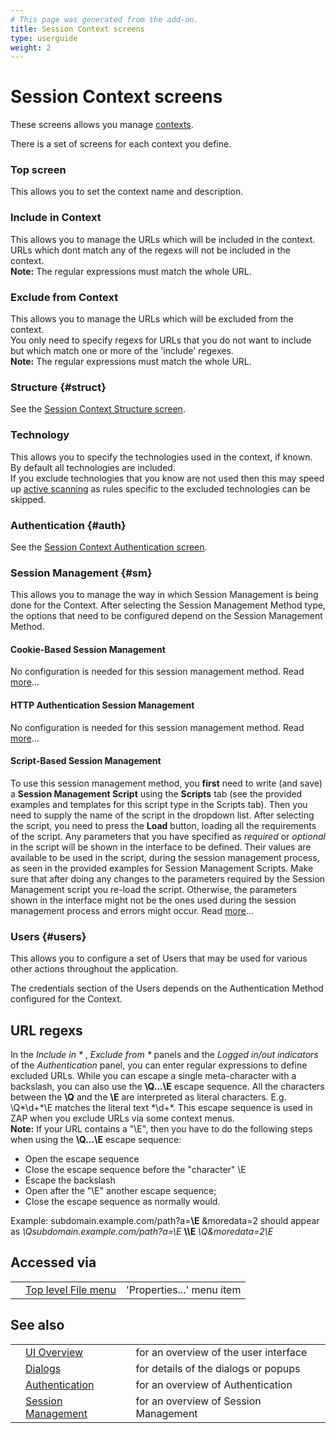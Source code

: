 ```yaml
---
# This page was generated from the add-on.
title: Session Context screens
type: userguide
weight: 2
---
```


# Session Context screens

These screens allows you manage [contexts](/docs/desktop/start/features/contexts/).

There is a set of screens for each context you define.

### Top screen

This allows you to set the context name and description.

### Include in Context

This allows you to manage the URLs which will be included in the context.  
URLs which dont match any of the regexs will not be included in the context.   
**Note:** The regular expressions must match the whole URL.

### Exclude from Context

This allows you to manage the URLs which will be excluded from the context.  
You only need to specify regexs for URLs that you do not want to include but which match one or more of the 'include' regexes.   
**Note:** The regular expressions must match the whole URL.

### Structure {#struct}

See the [Session Context Structure screen](/docs/desktop/ui/dialogs/session/context-struct/).

### Technology

This allows you to specify the technologies used in the context, if known.  
By default all technologies are included.  
If you exclude technologies that you know are not used then this may speed up [active scanning](/docs/desktop/start/features/ascan/) as rules specific to the excluded technologies can be skipped.

### Authentication {#auth}

See the [Session Context Authentication screen](/docs/desktop/ui/dialogs/session/context-auth/).

### Session Management {#sm}

This allows you to manage the way in which Session Management is being done for the Context. After selecting the Session Management Method type, the options that need to be configured depend on the Session Management Method.

#### Cookie-Based Session Management

No configuration is needed for this session management method. Read [more](/docs/desktop/start/features/sessionmanagement/#cbsm)...

#### HTTP Authentication Session Management

No configuration is needed for this session management method. Read [more](/docs/desktop/start/features/sessionmanagement/#hasm)...

#### Script-Based Session Management

To use this session management method, you **first** need to write (and save) a **Session Management Script** using the **Scripts** tab (see the provided examples and templates for this script type in the Scripts tab). Then you need to supply the name of the script in the dropdown list. After selecting the script, you need to press the **Load** button, loading all the requirements of the script. Any parameters that you have specified as *required* or *optional* in the script will be shown in the interface to be defined. Their values are available to be used in the script, during the session management process, as seen in the provided examples for Session Management Scripts. Make sure that after doing any changes to the parameters required by the Session Management script you re-load the script. Otherwise, the parameters shown in the interface might not be the ones used during the session management process and errors might occur. Read [more](/docs/desktop/start/features/sessionmanagement/#sbsm)...

### Users {#users}

This allows you to configure a set of Users that may be used for various other actions throughout the application.

The credentials section of the Users depends on the Authentication Method configured
for the Context.

## URL regexs

In the *Include in \** , *Exclude from \** panels and the *Logged in/out indicators* of the *Authentication* panel, you can enter regular expressions to define excluded URLs. While you can escape a single meta-character with a backslash, you can also use the **\\Q...\\E** escape sequence. All the characters between the **\\Q** and the **\\E** are interpreted as literal characters. E.g. \\Q\*\\d+\*\\E matches the literal text \*\\d+\*. This escape sequence is used in ZAP when you exclude URLs via some context menus.   
**Note:** If your URL contains a "\\E", then you have to do the following steps when using the **\\Q...\\E** escape sequence:

* Open the escape sequence
* Close the escape sequence before the "character" \\E
* Escape the backslash
* Open after the "\\E" another escape sequence;
* Close the escape sequence as normally would.


Example: subdomain.example.com/path?a=**\\E** \&moredata=2 should appear as *\\Qsubdomain.example.com/path?a=\\E* **\\\\E** *\\Q\&moredata=2\\E*

## Accessed via

|   |                                                      |                           |
|---|------------------------------------------------------|---------------------------|
|   | [Top level File menu](/docs/desktop/ui/tlmenu/file/) | 'Properties...' menu item |

## See also

|   |                                                                       |                                       |
|---|-----------------------------------------------------------------------|---------------------------------------|
|   | [UI Overview](/docs/desktop/ui/)                                      | for an overview of the user interface |
|   | [Dialogs](/docs/desktop/ui/dialogs/)                                  | for details of the dialogs or popups  |
|   | [Authentication](/docs/desktop/start/features/authentication/)        | for an overview of Authentication     |
|   | [Session Management](/docs/desktop/start/features/sessionmanagement/) | for an overview of Session Management |
